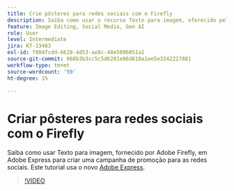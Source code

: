 ```yaml
---
title: Crie pôsteres para redes sociais com o Firefly
description: Saiba como usar o recurso Texto para imagem, oferecido pelo Adobe Firefly, para criar uma campanha promocional para as redes sociais
feature: Image Editing, Social Media, Gen AI
role: User
level: Intermediate
jira: KT-13463
exl-id: f004fcdd-6628-4d53-ae8c-48e5096051a1
source-git-commit: 068b3b3cc5c5d6281e06d810a1ee5e3242227881
workflow-type: tm+mt
source-wordcount: '59'
ht-degree: 1%

---
```


# Criar pôsteres para redes sociais com o Firefly

Saiba como usar Texto para imagem, fornecido por Adobe Firefly, em Adobe Express para criar uma campanha de promoção para as redes sociais. Este tutorial usa o novo [Adobe Express](https://www.adobe.com/express/).

>[!VIDEO](https://video.tv.adobe.com/v/3430562?quality=12&learn=on&hidetitle=true&captions=por_br)
